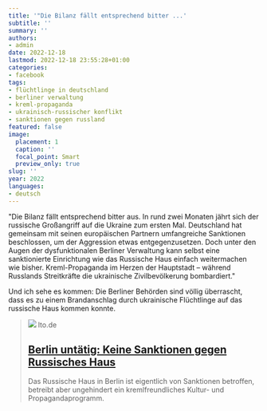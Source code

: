 ```yaml
---
title: '"Die Bilanz fällt entsprechend bitter ...'
subtitle: ''
summary: ''
authors:
- admin
date: 2022-12-18
lastmod: 2022-12-18 23:55:28+01:00
categories:
- facebook
tags:
- flüchtlinge in deutschland
- berliner verwaltung
- kreml-propaganda
- ukrainisch-russischer konflikt
- sanktionen gegen russland
featured: false
image:
  placement: 1
  caption: ''
  focal_point: Smart
  preview_only: true
slug: ''
year: 2022
languages:
- deutsch
---
```


"Die Bilanz fällt entsprechend bitter aus. In rund zwei Monaten jährt sich der russische Großangriff auf die Ukraine zum ersten Mal. Deutschland hat gemeinsam mit seinen europäischen Partnern umfangreiche Sanktionen beschlossen, um der Aggression etwas entgegenzusetzen. Doch unter den Augen der dysfunktionalen Berliner Verwaltung kann selbst eine sanktionierte Einrichtung wie das Russische Haus einfach weitermachen wie bisher. Kreml-Propaganda im Herzen der Hauptstadt – während Russlands Streitkräfte die ukrainische Zivilbevölkerung bombardiert."

Und ich sehe es kommen: Die Berliner Behörden sind völlig überrascht, dass es zu einem Brandanschlag durch ukrainische Flüchtlinge auf das russische Haus kommen konnte. <Facepalm>
> [![](https://www.lto.de/fileadmin/files/artikel/2022/Dezember/rHaus.jpg)](https://www.lto.de/recht/hintergruende/h/russisches-haus-keine-sanktionen-berlin-untaetig/)
> lto.de
> ## [Berlin untätig: Keine Sanktionen gegen Russisches Haus](https://www.lto.de/recht/hintergruende/h/russisches-haus-keine-sanktionen-berlin-untaetig/)
>
>Das Russische Haus in Berlin ist eigentlich von Sanktionen betroffen, betreibt aber ungehindert ein kremlfreundliches Kultur- und Propagandaprogramm.